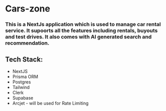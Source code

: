 # Cars-zone

### This is a NextJs application which is used to manage car rental service. It supoorts all the features including rentals, buyouts and test drives. It also comes with AI generated search and recommendation.

## Tech Stack:
- NextJS
- Prisma ORM
- Postgres
- Tailwind
- Clerk
- Supabase
- Arcjet - will be used for Rate Limiting
